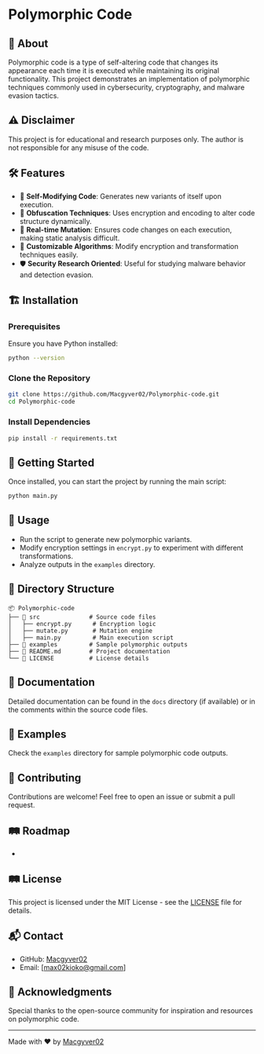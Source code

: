 # Polymorphic Code



## 🚀 About

Polymorphic code is a type of self-altering code that changes its appearance each time it is executed while maintaining its original functionality. This project demonstrates an implementation of polymorphic techniques commonly used in cybersecurity, cryptography, and malware evasion tactics.

## ⚠️ Disclaimer

This project is for educational and research purposes only. The author is not responsible for any misuse of the code.

## 🛠 Features

- 🔄 **Self-Modifying Code**: Generates new variants of itself upon execution.
- 🔐 **Obfuscation Techniques**: Uses encryption and encoding to alter code structure dynamically.
- 🚀 **Real-time Mutation**: Ensures code changes on each execution, making static analysis difficult.
- 📜 **Customizable Algorithms**: Modify encryption and transformation techniques easily.
- 🛡️ **Security Research Oriented**: Useful for studying malware behavior and detection evasion.

## 🏗️ Installation

### Prerequisites

Ensure you have Python installed:

```sh
python --version
```

### Clone the Repository

```sh
git clone https://github.com/Macgyver02/Polymorphic-code.git
cd Polymorphic-code
```

### Install Dependencies

```sh
pip install -r requirements.txt
```

## 🚀 Getting Started

Once installed, you can start the project by running the main script:

```sh
python main.py
```

## 📌 Usage

- Run the script to generate new polymorphic variants.
- Modify encryption settings in `encrypt.py` to experiment with different transformations.
- Analyze outputs in the `examples` directory.

## 📂 Directory Structure

```
📦 Polymorphic-code
├── 📁 src              # Source code files
│   ├── encrypt.py      # Encryption logic
│   ├── mutate.py       # Mutation engine
│   ├── main.py         # Main execution script
├── 📁 examples         # Sample polymorphic outputs
├── 📄 README.md        # Project documentation
└── 📄 LICENSE          # License details
```

## 📖 Documentation

Detailed documentation can be found in the `docs` directory (if available) or in the comments within the source code files.

## 🔬 Examples

Check the `examples` directory for sample polymorphic code outputs.

## 🤝 Contributing

Contributions are welcome! Feel free to open an issue or submit a pull request.

## 🛤️ Roadmap

-
## 🛤️ License

This project is licensed under the MIT License - see the [LICENSE](LICENSE) file for details.

## 📬 Contact

- GitHub: [Macgyver02](https://github.com/Macgyver02)
- Email: [max02kioko@gmail.com]

## 🙏 Acknowledgments

Special thanks to the open-source community for inspiration and resources on polymorphic code.

---

Made with ❤️ by [Macgyver02](https://github.com/Macgyver02)

